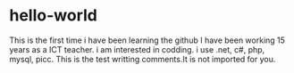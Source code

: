 # hello-world
This is the first time i have been learning the github
I have been working 15 years as a ICT teacher. i am interested in codding. i use .net, c#, php, mysql, picc. 
This is the test writting comments.It is not imported for you.
